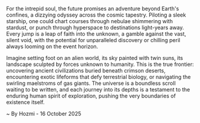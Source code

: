 
For the intrepid soul, the future promises an adventure beyond Earth's confines, a dizzying odyssey across the cosmic tapestry. Piloting a sleek starship, one could chart courses through nebulae shimmering with stardust, or punch through hyperspace to destinations light-years away. Every jump is a leap of faith into the unknown, a gamble against the vast, silent void, with the potential for unparalleled discovery or chilling peril always looming on the event horizon.

Imagine setting foot on an alien world, its sky painted with twin suns, its landscape sculpted by forces unknown to humanity. This is the true frontier: uncovering ancient civilizations buried beneath crimson deserts, encountering exotic lifeforms that defy terrestrial biology, or navigating the swirling maelstroms of gas giants. The universe is a boundless scroll waiting to be written, and each journey into its depths is a testament to the enduring human spirit of exploration, pushing the very boundaries of existence itself.

~ By Hozmi - 16 October 2025
